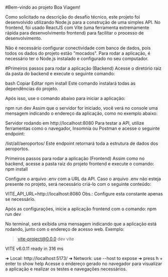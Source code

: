 #Bem-vindo ao projeto Boa Viagem!

Como solicitado na descrição do desafio técnico, este projeto foi desenvolvido utilizando Node.js para a construção de uma simples API. No frontend, foi usado ReactJS com Vite (uma ferramenta extremamente rápida para desenvolvimento frontend) para facilitar o processo de desenvolvimento.

Não é necessário configurar conectividade com banco de dados, pois todos os dados do projeto estão "mocados". Para rodar a aplicação, é necessário ter o Node.js instalado e configurado no seu computador.

#Primeiros passos para rodar a aplicação (Backend)
Acesse o diretório raiz da pasta do backend e execute o seguinte comando:

bash
Copiar
Editar
npm install
Este comando instalará todas as dependências do projeto.

Após isso, use o comando abaixo para iniciar a aplicação:

npm run dev
Assim que o servidor for iniciado, você verá no console uma mensagem indicando o endereço da aplicação, como no exemplo abaixo:

Servidor rodando em http://localhost:8080
Para testar a API, utilize ferramentas como o navegador, Insomnia ou Postman e acesse o seguinte endpoint:


/list/all/aeroportos/
Este endpoint retornará toda a estrutura de dados dos aeroportos.

Primeiros passos para rodar a aplicação (Frontend)
Assim como no backend, acesse a pasta raiz do projeto frontend e execute o comando:
npm install

Configure o arquivo .env com a URL da API. Caso o arquivo .env não esteja presente no projeto, será necessário criá-lo com o seguinte conteúdo:

VITE_API_URL=http://localhost:8080
Obs.: Configure esta constante apenas se necessário.

Após as configurações, inicie a aplicação frontend com o comando:
npm run dev

No terminal, será exibida uma mensagem indicando que a aplicação está rodando, junto com o endereço de acesso web. Exemplo:

> vite-project@0.0.0 dev
> vite

  VITE v6.0.11  ready in 316 ms

  ➜  Local:   http://localhost:5173/
  ➜  Network: use --host to expose
  ➜  press h + enter to show help
Acesse o endereço gerado no navegador para visualizar a aplicação e realizar os testes e navegações necessários.

